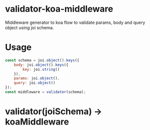 # validator-koa-middleware
Middleware generator to koa flow to validate params, body and query  object using joi schema.

# Usage

```js
const schema = joi.object().keys({
    body: joi.object().keys({
        key: joi.string()
    }),
    params: joi.object(),
    query: joi.object()
});
const middleware = validater(schema);
```

# validator(joiSchema) -> koaMiddleware